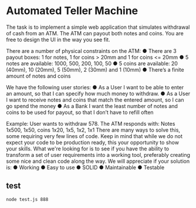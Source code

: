 # Automated Teller Machine

The task is to implement a simple web application that simulates withdrawal of cash from an ATM. The ATM can payout both notes and coins. You are free to design the UI in the way you see fit.

There are a number of physical constraints on the ATM:
● There are 3 payout boxes: 1 for notes, 1 for coins > 20mm and 1 for coins <= 20mm
● 5 notes are available: 1000, 500, 200, 100, 50
● 5 coins are available: 20 (40mm), 10 (20mm), 5 (50mm), 2 (30mm) and 1 (10mm)
● There’s a finite amount of notes and coins

We have the following user stories:
● As a User I want to be able to enter an amount, so that I can specify how much money to withdraw.
● As a User I want to receive notes and coins that match the entered amount, so I can go spend the money
● As a Bank I want the least number of notes and coins to be used for payout, so that I don’t have to refill often

Example​: User wants to withdraw 578. The ATM responds with: Notes 1x500, 1x50, coins 1x20, 1x5, 1x2, 1x1
There are many ways to solve this, some requiring very few lines of code. Keep in mind that while we do not expect your code to be production ready, this your opportunity to show your skills. What we're looking for is to see if you have the ability to transform a set of user requirements into a working tool, preferably creating some nice and clean code along the way. We will appreciate if your solution is:
● Working
● Easy to use
● SOLID
● Maintainable
● Testable

## test

    node test.js 888
